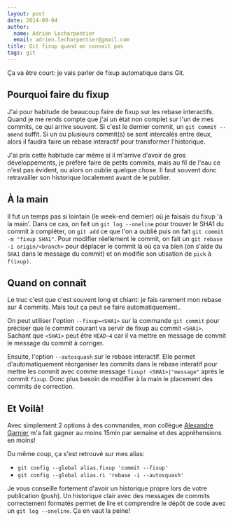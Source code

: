 ```yaml
---
layout: post
date: 2014-09-04
author:
  name: Adrien Lecharpentier
  email: adrien.lecharpentier@gmail.com
title: Git fixup quand on connait pas
tags: git
---
```


Ça va être court: je vais parler de fixup automatique dans Git.

## Pourquoi faire du fixup

J'ai pour habitude de beaucoup faire de fixup sur les rebase interactifs. Quand je me rends compte que j'ai un état non complet sur l'un de mes commits, ce qui arrive souvent. Si c'est le dernier commit, un `git commit --amend` suffit. Si un ou plusieurs commit(s) se sont intercalés entre deux, alors il faudra faire un rebase interactif pour transformer l'historique.

J'ai pris cette habitude car même si il m'arrive d'avoir de gros développements, je préfère faire de petits commits, mais au fil de l'eau ce n'est pas évident, ou alors on oublie quelque chose. Il faut souvent donc retravailler son historique localement avant de le publier.

## À la main

Il fut un temps pas si lointain (le week-end dernier) où je faisais du fixup 'à la main'. Dans ce cas, on fait un `git log --oneline` pour trouver le SHA1 du commit à compléter, on `git add` ce que l'on a oublié puis on fait `git commit -m "fixup SHA1"`. Pour modifier réellement le commit, on fait un `git rebase -i origin/<branch>` pour déplacer le commit là où ça va bien (on s'aide du `SHA1` dans le message du commit) et on modifie son utisation de `pick` à `f(ixup)`.

## Quand on connaît

Le truc c'est que c'est souvent long et chiant: je fais rarement mon rebase sur 4 commits. Mais tout ça peut se faire automatiquement..

On peut utiliser l'option `--fixup=<SHA1>` sur la commande `git commit` pour préciser que le commit courant va servir de fixup au commit `<SHA1>`. Sachant que `<SHA1>` peut être `HEAD~4` car il va mettre en message de commit le message du commit à corriger.

Ensuite, l'option `--autosquash` sur le rebase interactif. Elle permet d'automatiquement réorganiser les commits dans le rebase interatif pour mettre les commit avec comme message `fixup! <SHA1>|"message"` après le commit `fixup`. Donc plus besoin de modifier à la main le placement des commits de correction.

## Et Voilà!

Avec simplement 2 options à des commandes, mon collègue [Alexandre Garnier](https://twitter.com/zigarn) m'a fait gagner au moins 15min par semaine et des appréhensions en moins!

Du même coup, ça s'est retrouvé sur mes alias:

 - `git config --global alias.fixup 'commit --fixup'`
 - `git config --global alias.ri 'rebase -i --autosquash'`

Je vous conseille fortement d'avoir un historique propre lors de votre publication (push). Un historique clair avec des messages de commits correctement formatés permet de lire et comprendre le dépôt de code avec un `git log --oneline`. Ça en vaut la peine!
